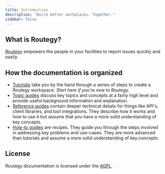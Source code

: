 ```yaml
---
title: Introduction
description: "Build better workplaces. Together."
sidebar: false
---
```


## What is Routegy?

[Routegy](https://routegy.com) empowers the people in your facilities to report issues quickly and easily.

## How the documentation is organized

* [Tutorials](tutorial/) take you by the hand through a series of steps to create a Routegy workspace. _Start here if you’re new to Routegy._
* [Topic guides](topic/) discuss key topics and concepts at a fairly high level and provide useful background information and explanation.
* [Reference guides](reference/) contain deeper technical details for things like API's, client libraries, and tool integrations. They describe how it works and how to use it but assume that you have a more solid understanding of key concepts.
* [How-to guides](how-to/) are recipes. They guide you through the steps involved in addressing key problems and use-cases. They are more advanced than tutorials and assume a more solid understanding of key concepts.

## License

Routegy documentation is licensed under the [AGPL](https://github.com/getroutable/routable-docs/blob/master/LICENSE).

